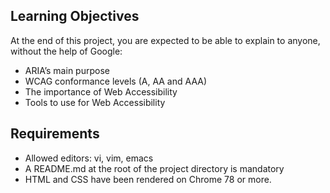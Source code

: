 ## Learning Objectives

At the end of this project, you are expected to be able to explain to anyone, without the help of Google:

* ARIA’s main purpose
* WCAG conformance levels (A, AA and AAA)
* The importance of Web Accessibility
* Tools to use for Web Accessibility

## Requirements

* Allowed editors: vi, vim, emacs
* A README.md at the root of the project directory is mandatory
* HTML and CSS have been rendered on Chrome 78 or more.
